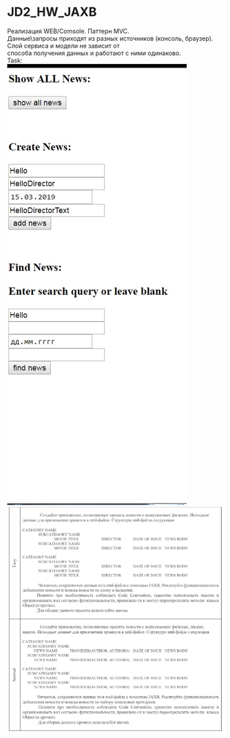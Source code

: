 ﻿# JD2_HW_JAXB
Реализация WEB/Comsole. Паттерн MVC. <br>
Данные\запросы приходят из разных источников (консоль, браузер). Слой сервиса и модели не зависит от <br>способа получения данных и работают с ними одинаково. <br>
Task: <br>
![Image alt](https://github.com/apache-red/JD2_HW_JAXB_WEB/raw/master/TaskResult.png)
![Image alt](https://github.com/apache-red/JD2_HW_JAXB_WEB/raw/master/ShowTask.png)